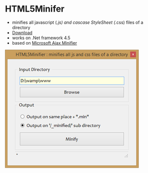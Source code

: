 HTML5Minifer
============

- minifies all javascript (*.js) and cascase StyleSheet (*.css) files of a directory
- [Download](https://github.com/sajjad-shirazy/HTML5Minifer/raw/master/release/HTML5Minifer%20V1.0.0.zip)
- works on .Net framework 4.5
- based on [Microsoft Ajax Minifier](http://ajaxmin.codeplex.com/)

![alt tag](https://raw.githubusercontent.com/sajjad-shirazy/HTML5Minifer/master/release/screenshot.png)
